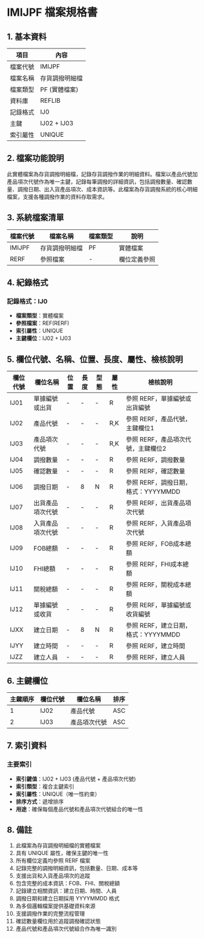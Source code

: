 # IMIJPF 檔案規格書

## 1. 基本資料

| 項目 | 內容 |
|------|------|
| 檔案代號 | IMIJPF |
| 檔案名稱 | 存貨調撥明細檔 |
| 檔案類型 | PF (實體檔案) |
| 資料庫 | REFLIB |
| 記錄格式 | IJ0 |
| 主鍵 | IJ02 + IJ03 |
| 索引屬性 | UNIQUE |

## 2. 檔案功能說明

此實體檔案為存貨調撥明細檔，記錄存貨調撥作業的明細資料。檔案以產品代號加產品項次代號作為唯一主鍵，記錄每筆調撥的詳細資訊，包括調撥數量、確認數量、調撥日期、出入貨產品項次、成本資訊等。此檔案為存貨調撥系統的核心明細檔案，支援各種調撥作業的資料存取需求。

## 3. 系統檔案清單

| 檔案代號 | 檔案名稱 | 檔案類型 | 說明 |
|----------|----------|----------|------|
| IMIJPF | 存貨調撥明細檔 | PF | 實體檔案 |
| RERF | 參照檔案 | - | 欄位定義參照 |

## 4. 紀錄格式

### 記錄格式：IJ0
- **檔案類型**：實體檔案
- **參照檔案**：REF(RERF)
- **索引屬性**：UNIQUE
- **主鍵欄位**：IJ02 + IJ03

## 5. 欄位代號、名稱、位置、長度、屬性、檢核說明

| 欄位代號 | 欄位名稱 | 位置 | 長度 | 型態 | 屬性 | 檢核說明 |
|----------|----------|------|------|------|----------|----------|
| IJ01 | 單據編號或出貨 | - | - | - | R | 參照 RERF，單據編號或出貨編號 |
| IJ02 | 產品代號 | - | - | - | R,K | 參照 RERF，產品代號，主鍵欄位1 |
| IJ03 | 產品項次代號 | - | - | - | R,K | 參照 RERF，產品項次代號，主鍵欄位2 |
| IJ04 | 調撥數量 | - | - | - | R | 參照 RERF，調撥數量 |
| IJ05 | 確認數量 | - | - | - | R | 參照 RERF，確認數量 |
| IJ06 | 調撥日期 | - | 8 | N | R | 參照 RERF，調撥日期，格式：YYYYMMDD |
| IJ07 | 出貨產品項次代號 | - | - | - | R | 參照 RERF，出貨產品項次代號 |
| IJ08 | 入貨產品項次代號 | - | - | - | R | 參照 RERF，入貨產品項次代號 |
| IJ09 | FOB總額 | - | - | - | R | 參照 RERF，FOB成本總額 |
| IJ10 | FHI總額 | - | - | - | R | 參照 RERF，FHI成本總額 |
| IJ11 | 關稅總額 | - | - | - | R | 參照 RERF，關稅成本總額 |
| IJ12 | 單據編號或收貨 | - | - | - | R | 參照 RERF，單據編號或收貨編號 |
| IJXX | 建立日期 | - | 8 | N | R | 參照 RERF，建立日期，格式：YYYYMMDD |
| IJYY | 建立時間 | - | - | - | R | 參照 RERF，建立時間 |
| IJZZ | 建立人員 | - | - | - | R | 參照 RERF，建立人員 |

## 6. 主鍵欄位

| 主鍵順序 | 欄位代號 | 欄位名稱 | 排序 |
|----------|----------|----------|------|
| 1 | IJ02 | 產品代號 | ASC |
| 2 | IJ03 | 產品項次代號 | ASC |

## 7. 索引資料

### 主要索引
- **索引鍵值**：IJ02 + IJ03 (產品代號 + 產品項次代號)
- **索引類型**：複合主鍵索引
- **索引屬性**：UNIQUE（唯一性約束）
- **排序方式**：遞增排序
- **用途**：確保每個產品代號和產品項次代號組合的唯一性

## 8. 備註

1. 此檔案為存貨調撥明細檔的實體檔案
2. 具有 UNIQUE 屬性，確保主鍵的唯一性
3. 所有欄位定義均參照 RERF 檔案
4. 記錄完整的調撥明細資訊，包括數量、日期、成本等
5. 支援出貨和入貨產品項次的追蹤
6. 包含完整的成本資訊：FOB、FHI、關稅總額
7. 記錄建立相關資訊：建立日期、時間、人員
8. 調撥日期和建立日期採用 YYYYMMDD 格式
9. 為多個邏輯檔案提供基礎資料來源
10. 支援調撥作業的完整流程管理
11. 確認數量欄位用於追蹤調撥確認狀態
12. 產品代號和產品項次代號組合作為唯一識別 